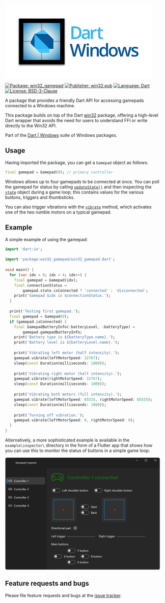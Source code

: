 [![Dart | Windows][dart_windows_card]][win32_pub_link]

[![Package: win32_gamepad][package_badge]][package_link]
[![Publisher: win32.pub][publisher_badge]][publisher_link]
[![Language: Dart][language_badge]][language_link]
[![License: BSD-3-Clause][license_badge]][license_link]

A package that provides a friendly Dart API for accessing gamepads connected to
a Windows machine.

This package builds on top of the Dart [win32][win32_pub_dev_link] package,
offering a high-level Dart wrapper that avoids the need for users to understand
FFI or write directly to the Win32 API.

Part of the [Dart | Windows][dart_windows_link] suite of Windows packages.

## Usage

Having imported the package, you can get a `Gamepad` object as follows:

```dart
final gamepad = Gamepad(0); // primary controller
```

Windows allows up to four gamepads to be connected at once. You can poll the
gamepad for status by calling [`updateState()`][update_state_method_link] and
then inspecting the [`state`][state_class_link] object during a game loop;
this contains values for the various buttons, triggers and thumbsticks.

You can also trigger vibrations with the [`vibrate`][vibrate_method_link]
method, which activates one of the two rumble motors on a typical gamepad.

## Example

A simple example of using the gamepad:

```dart
import 'dart:io';

import 'package:win32_gamepad/win32_gamepad.dart';

void main() {
  for (var idx = 0; idx < 4; idx++) {
    final gamepad = Gamepad(idx);
    final connectionStatus =
        gamepad.state.isConnected ? 'connected' : 'disconnected';
    print('Gamepad $idx is $connectionStatus.');
  }

  print('Testing first gamepad.');
  final gamepad = Gamepad(0);
  if (gamepad.isConnected) {
    final GamepadBatteryInfo(:batteryLevel, :batteryType) =
        gamepad.gamepadBatteryInfo;
    print('Battery type is ${batteryType.name}.');
    print('Battery level is ${batteryLevel.name}.');

    print('Vibrating left motor (half intensity).');
    gamepad.vibrate(leftMotorSpeed: 32767);
    sleep(const Duration(milliseconds: 1000));

    print('Vibrating right motor (half intensity).');
    gamepad.vibrate(rightMotorSpeed: 32767);
    sleep(const Duration(milliseconds: 1000));

    print('Vibrating both motors (full intensity).');
    gamepad.vibrate(leftMotorSpeed: 65535, rightMotorSpeed: 65535);
    sleep(const Duration(milliseconds: 1000));

    print('Turning off vibration.');
    gamepad.vibrate(leftMotorSpeed: 0, rightMotorSpeed: 0);
  }
}
```

Alternatively, a more sophisticated example is available in the
`example\inspector\` directory in the form of a Flutter app that shows how you
can use this to monitor the status of buttons in a simple game loop:

![image][demo_image_link]

## Feature requests and bugs

Please file feature requests and bugs at the
[issue tracker][issue_tracker_link].

[dart_windows_card]: https://raw.githubusercontent.com/dart-windows/.github/main/assets/dart-windows-card-480x240.png
[dart_windows_link]: https://github.com/dart-windows
[demo_image_link]: https://raw.githubusercontent.com/dart-windows/win32_gamepad/main/screenshots/demo.png
[issue_tracker_link]: https://github.com/dart-windows/win32_gamepad/issues
[language_badge]: https://img.shields.io/badge/language-Dart-blue.svg
[language_link]: https://dart.dev
[license_badge]: https://img.shields.io/github/license/dart-windows/win32_gamepad?color=blue
[license_link]: https://opensource.org/licenses/BSD-3-Clause
[package_badge]: https://img.shields.io/pub/v/win32_gamepad.svg
[package_link]: https://pub.dev/packages/win32_gamepad
[publisher_badge]: https://img.shields.io/pub/publisher/win32_gamepad.svg
[publisher_link]: https://pub.dev/publishers/win32.pub
[state_class_link]: https://pub.dev/documentation/win32_gamepad/latest/win32_gamepad/GamepadState-class.html
[update_state_method_link]: https://pub.dev/documentation/win32_gamepad/latest/win32_gamepad/Gamepad/updateState.html
[vibrate_method_link]: https://pub.dev/documentation/win32_gamepad/latest/win32_gamepad/Gamepad/vibrate.html
[win32_pub_link]: https://win32.pub
[win32_pub_dev_link]: https://pub.dev/packages/win32
